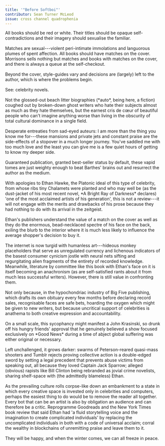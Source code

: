 ```yaml
---
title: '"Before Softboi"'
contributor: Sean Turner McLeod
issue: cross channel quadrophenia
---
```


<div class="prose-block">
<p style="margin-bottom:1rem;">
All books should be red or white. Their titles should be opaque
self-contradictions and their imagery should sexualise the familiar.
</p>
<p style="margin-bottom:1rem;">
Matches are sexual---violent peri-intimate immolations and languorous
plumes of spent affection. All books should have matches on the cover.
Morrisons sells nothing but matches and books with matches on the cover,
and there is always a queue at the self-checkout.
</p>
<p style="margin-bottom:1rem;">
Beyond the cover, style-guides vary and decisions are (largely) left to
the author, which is where the problems begin.
</p>
<p style="margin-bottom:1rem;">
See: celebrity novels.
</p>
<p style="margin-bottom:1rem;">
Not the glossed-out beach litter biographies (*auto*, being here, a
fiction) coughed out by broken-down ghost writers who hate their
subjects almost as much as they hate themselves, but the earnest cris de
cœur of beautiful people who can't imagine anything worse than living in
the obscurity of total cultural dominance in a single field.
</p>
<p style="margin-bottom:1rem;">
Desperate entreaties from sad-eyed auteurs: I am more than the thing you
know me for---these mansions and private jets and constant praise are
the side-effects of a stopover in a much longer journey. You've saddled
me with too much love and the least you can give me is a few quiet hours
of getting to know my deeper side.
</p>
<p style="margin-bottom:1rem;">
Guaranteed publication, granted best-seller status by default, these
vapid tomes are just weighty enough to beat Barthes' brains out and
resurrect the author as the medium.
</p>
<p style="margin-bottom:1rem;">
With apologies to Ethan Hawke, the Platonic ideal of this type of
celebrity, from whose ribs tiny Chalamets were planted and who may well
be (as the dust-jacket of his most recent novel, *A Bright Ray of
Darkness* declares) 'one of the most acclaimed artists of his
generation', this is not a review---it will not engage with the merits
and drawbacks of his prose because they had nothing to do with its
arrival in the zeitgeist.
</p>
<p style="margin-bottom:1rem;">
Ethan's publishers understand the value of a match on the cover as well
as they do the enormous, bead-necklaced spectre of his face on the back,
exiling the blurb to the interior where it is much less likely to
influence the average shopper's decision to buy it.
</p>
<p style="margin-bottom:1rem;">
The internet is now turgid with humanless art---hideous monkey
placeholders that serve as unregulated currency and lichenous indicators
of the basest consumer cynicism jostle with neural nets sifting and
regurgitating alien fragments of the entirety of recorded knowledge.
Meanwhile, literature by committee like this book with Ethan's face on
it is itself becoming an anachronism (as are self-satisfied rants about
it from much less successful writers). However, there is still value in
confronting them.
</p>
<p style="margin-bottom:1rem;">
Not only because, in the hypochondriac industry of Big Five publishing,
which drafts its own obituary every few months before declaring record
sales, recognisable faces are safe bets, hoarding the oxygen which might
be given to new writers, but because uncritical support of celebrities
is anathema to both creative expression and accountability.
</p>
<p style="margin-bottom:1rem;">
On a small scale, this sycophancy might manifest a John Krasinski, so
drunk off his hungry friends' approval that he genuinely believed a show
focused exclusively on *Good News* during a time of abject global
suffering was either original or necessary.
</p>
<p style="margin-bottom:1rem;">
Left unchallenged, it grows darker: swarms of Peterson-reared quasi-mass
shooters and Tumblr rejects proving collective action is a double-edged
sword by setting a legal precedent that prevents abuse victims from
speaking out, all because they loved Captain Jack Sparrow; alleged
(obvious) rapists like Bill Clinton being rebranded as jovial crime
novelists, sharing shelf-space with (the admittedly blameless) Ethan.
</p>
<p style="margin-bottom:1rem;">
As the prevailing culture rolls corpse-like down an embankment to a
state in which every creative space is invested only in celebrities and
computers, perhaps the easiest thing to do would be to remove the reader
all together. Every bot that can be an artist is also by obligation an
audience and can therefore be a critic. Reprogramme Goodreads and the
New York Times book review that said Ethan had 'a fluid storytelling
voice and the imagination to create complicated individuals' by
replacing the uncomplicated individuals in both with a code of universal
acclaim; corral the wealthy in blockchains of unremitting praise and
leave them to it.
</p>
<p style="margin-bottom:1rem;">
They will be happy, and when the winter comes, we can all freeze in
peace.
</p>
</div>
